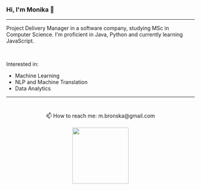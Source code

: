 ### Hi, I'm Monika 👋
<hr>
<p>Project Delivery Manager in a software company, studying MSc in Computer Science. I'm proficient in Java, Python and currently learning JavaScript.</p><br>
<p>Interested in:
  <ul>
    <li>Machine Learning</li>
    <li>NLP and Machine Translation</li>
    <li>Data Analytics</li>
    </ul>
    </p>
<hr>
<div align="center" style="margin: 40px 0">
  📫 How to reach me: m.bronska@gmail.com <br><br>
   <a href="https://www.linkedin.com/in/monika-bronska/">
       <img width="150px" src=	https://img.shields.io/badge/LinkedIn-0077B5?style=for-the-badge&logo=linkedin&logoColor=white/>
   </a>
  
</div>


<!--
**monika-bronska/monika-bronska** is a ✨ _special_ ✨ repository because its `README.md` (this file) appears on your GitHub profile.

Here are some ideas to get you started:

- 🔭 I’m currently working on ...
- 🌱 I’m currently learning ...
- 👯 I’m looking to collaborate on ...
- 🤔 I’m looking for help with ...
- 💬 Ask me about ...
- 📫 How to reach me: ...
- 😄 Pronouns: ...
- ⚡ Fun fact: ...
-->
